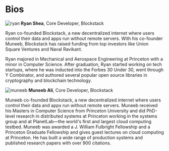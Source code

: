 # Bios

![ryan](https://github.com/blockstack/blockstack/blob/master/media/jesus%20baez%20photography_ryan%2024%20(1).jpg)
**Ryan Shea**, Core Developer, Blockstack

Ryan co-founded Blockstack, a new decentralized internet where users control their data and apps run without remote servers. With his co-founder Muneeb, Blockstack has raised funding from top investors like Union Square Ventures and Naval Ravikant.

Ryan majored in Mechanical and Aerospace Engineering at Princeton with a minor in Computer Science. After graduation, Ryan started working on tech startups, where he was inducted into the Forbes 30 Under 30, went through Y Combinator, and authored several popular open source libraries in cryptography and blockchain technology.


![muneeb](https://github.com/blockstack/blockstack/blob/master/media/jesus%20baez%20photography_muneeb%20ali%2016%20(1).jpg)
**Muneeb Ali**, Core Developer, Blockstack

Muneeb co-founded Blockstack, a new decentralized internet where users control their data and apps run without remote servers. Muneeb received his Masters in Computer Science from Princeton University and did PhD-level research in distributed systems at Princeton working in the systems group and at PlanetLab—the world's first and largest cloud computing testbed. Muneeb was awarded a J. William Fulbright Fellowship and a Princeton Graduate Fellowship and gives guest lectures on cloud computing at Princeton. He has built a wide range of production systems and published research papers with over 900 citations.

